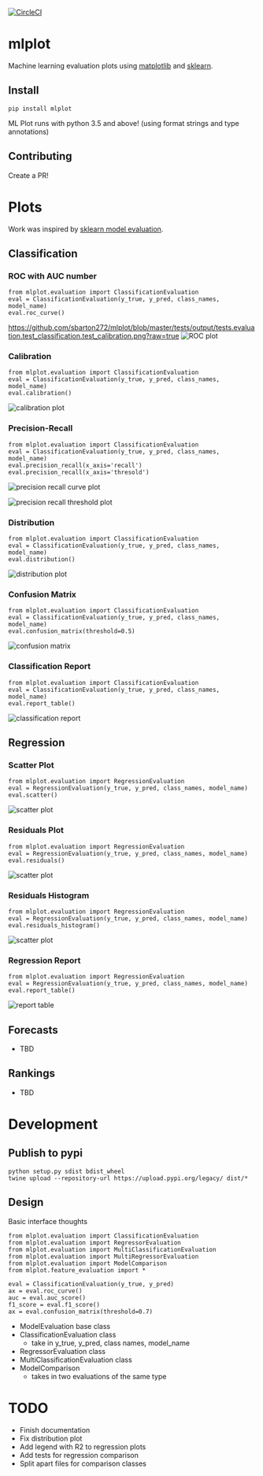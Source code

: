 [![CircleCI](https://circleci.com/gh/sbarton272/mlplot.svg?style=svg)](https://circleci.com/gh/sbarton272/mlplot)

# mlplot

Machine learning evaluation plots using [matplotlib](https://matplotlib.org/) and [sklearn](http://scikit-learn.org/).

## Install

```
pip install mlplot
```

ML Plot runs with python 3.5 and above! (using format strings and type annotations)

## Contributing

Create a PR!

# Plots

Work was inspired by [sklearn model evaluation](http://scikit-learn.org/stable/modules/evaluation.html).

## Classification

### ROC with AUC number

```
from mlplot.evaluation import ClassificationEvaluation
eval = ClassificationEvaluation(y_true, y_pred, class_names, model_name)
eval.roc_curve()
```

https://github.com/sbarton272/mlplot/blob/master/tests/output/tests.evaluation.test_classification.test_calibration.png?raw=true
![ROC plot](https://raw.githubusercontent.com/sbarton272/mlplot/master/tests/output/tests.evaluation.test_classification.test_roc_curve.png)

### Calibration

```
from mlplot.evaluation import ClassificationEvaluation
eval = ClassificationEvaluation(y_true, y_pred, class_names, model_name)
eval.calibration()
```

![calibration plot](https://raw.githubusercontent.com/sbarton272/mlplot/master/tests/output/tests.evaluation.test_classification.test_calibration.png)

### Precision-Recall

```
from mlplot.evaluation import ClassificationEvaluation
eval = ClassificationEvaluation(y_true, y_pred, class_names, model_name)
eval.precision_recall(x_axis='recall')
eval.precision_recall(x_axis='thresold')
```

![precision recall curve plot](https://raw.githubusercontent.com/sbarton272/mlplot/master/tests/output/tests.evaluation.test_classification.test_precision_recall_regular.png)

![precision recall threshold plot](https://raw.githubusercontent.com/sbarton272/mlplot/master/tests/output/tests.evaluation.test_classification.test_precision_recall_threshold.png)

### Distribution

```
from mlplot.evaluation import ClassificationEvaluation
eval = ClassificationEvaluation(y_true, y_pred, class_names, model_name)
eval.distribution()
```

![distribution plot](https://raw.githubusercontent.com/sbarton272/mlplot/master/tests/output/tests.evaluation.test_classification.test_distribution.png)

### Confusion Matrix

```
from mlplot.evaluation import ClassificationEvaluation
eval = ClassificationEvaluation(y_true, y_pred, class_names, model_name)
eval.confusion_matrix(threshold=0.5)
```

![confusion matrix](https://raw.githubusercontent.com/sbarton272/mlplot/master/tests/output/tests.evaluation.test_classification.test_confusion_matrix.png)

### Classification Report

```
from mlplot.evaluation import ClassificationEvaluation
eval = ClassificationEvaluation(y_true, y_pred, class_names, model_name)
eval.report_table()
```

![classification report](https://raw.githubusercontent.com/sbarton272/mlplot/master/tests/output/tests.evaluation.test_classification.test_report_table.png)

## Regression

### Scatter Plot

```
from mlplot.evaluation import RegressionEvaluation
eval = RegressionEvaluation(y_true, y_pred, class_names, model_name)
eval.scatter()
```

![scatter plot](https://raw.githubusercontent.com/sbarton272/mlplot/master/tests/output/tests.evaluation.test_regression.test_scatter.png)

### Residuals Plot

```
from mlplot.evaluation import RegressionEvaluation
eval = RegressionEvaluation(y_true, y_pred, class_names, model_name)
eval.residuals()
```

![scatter plot](https://raw.githubusercontent.com/sbarton272/mlplot/master/tests/output/tests.evaluation.test_regression.test_residuals.png)

### Residuals Histogram

```
from mlplot.evaluation import RegressionEvaluation
eval = RegressionEvaluation(y_true, y_pred, class_names, model_name)
eval.residuals_histogram()
```

![scatter plot](https://raw.githubusercontent.com/sbarton272/mlplot/master/tests/output/tests.evaluation.test_regression.test_residuals_histogram.png)

### Regression Report

```
from mlplot.evaluation import RegressionEvaluation
eval = RegressionEvaluation(y_true, y_pred, class_names, model_name)
eval.report_table()
```

![report table](https://raw.githubusercontent.com/sbarton272/mlplot/master/tests/output/tests.evaluation.test_regression.test_report_table.png)

## Forecasts

- TBD

## Rankings

- TBD

# Development

## Publish to pypi

```
python setup.py sdist bdist_wheel
twine upload --repository-url https://upload.pypi.org/legacy/ dist/*
```

## Design

Basic interface thoughts
```
from mlplot.evaluation import ClassificationEvaluation
from mlplot.evaluation import RegressorEvaluation
from mlplot.evaluation import MultiClassificationEvaluation
from mlplot.evaluation import MultiRegressorEvaluation
from mlplot.evaluation import ModelComparison
from mlplot.feature_evaluation import *

eval = ClassificationEvaluation(y_true, y_pred)
ax = eval.roc_curve()
auc = eval.auc_score()
f1_score = eval.f1_score()
ax = eval.confusion_matrix(threshold=0.7)
```

- ModelEvaluation base class
- ClassificationEvaluation class
    - take in y_true, y_pred, class names, model_name
- RegressorEvaluation class
- MultiClassificationEvaluation class
- ModelComparison
    - takes in two evaluations of the same type

# TODO

- Finish documentation
- Fix distribution plot
- Add legend with R2 to regression plots
- Add tests for regression comparison
- Split apart files for comparison classes
